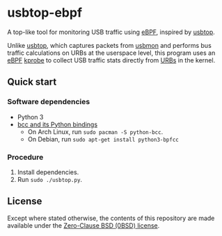 # usbtop-ebpf

A top-like tool for monitoring USB traffic using [eBPF][eBPF], inspired by [usbtop][usbtop].

Unlike [usbtop][usbtop], which captures packets from [usbmon][usbmon] and performs bus traffic calculations on URBs at the userspace level, this program uses an [eBPF][eBPF] [kprobe][kprobe] to collect USB traffic stats directly from [URBs][URB] in the kernel.


## Quick start


### Software dependencies

* Python 3
* [bcc and its Python bindings][bcc]
  * On Arch Linux, run `sudo pacman -S python-bcc`.
  * On Debian, run `sudo apt-get install python3-bpfcc`


### Procedure

1. Install dependencies.
2. Run `sudo ./usbtop.py`.


## License

Except where stated otherwise, the contents of this repository are made available under the [Zero-Clause BSD (0BSD) license][license].


[bcc]: https://github.com/iovisor/bcc
[eBPF]: https://ebpf.io/
[kprobe]: https://docs.ebpf.io/linux/program-type/BPF_PROG_TYPE_KPROBE/
[license]: LICENSE.txt
[URB]: https://www.kernel.org/doc/html/latest/driver-api/usb/URB.html
[usbmon]: https://www.kernel.org/doc/html/latest/usb/usbmon.html
[usbtop]: https://github.com/aguinet/usbtop
